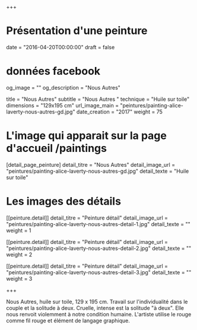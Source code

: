+++
# Présentation d'une peinture
date = "2016-04-20T00:00:00"
draft = false

# données facebook
og_image = ""
og_description = "Nous Autres"

title = "Nous Autres"
subtitle = "Nous Autres "
technique = "Huile sur toile"
dimensions = "129x195 cm"
url_image_main = "peintures/painting-alice-laverty-nous-autres-gd.jpg"
date_creation = "2017"
weight = 75

# L'image qui apparait sur la page d'accueil /paintings
[detail_page_peinture]
detail_titre = "Nous Autres"
detail_image_url = "peintures/painting-alice-laverty-nous-autres-gd.jpg"
detail_texte = "Huile sur toile"

# Les images des détails
[[peinture.detail]]
detail_titre = "Peinture détail"
detail_image_url = "peintures/painting-alice-laverty-nous-autres-detail-1.jpg"
detail_texte = ""
weight = 1

[[peinture.detail]]
detail_titre = "Peinture détail"
detail_image_url = "peintures/painting-alice-laverty-nous-autres-detail-2.jpg"
detail_texte = ""
weight = 2

[[peinture.detail]]
detail_titre = "Peinture détail"
detail_image_url = "peintures/painting-alice-laverty-nous-autres-detail-3.jpg"
detail_texte = ""
weight = 3

+++

Nous Autres, huile sur toile, 129 x 195 cm. Travail sur l'individualité dans le couple et la solitude à deux. Cruelle, intense est la solitude "à deux". Elle nous renvoit violemment à notre condition humaine. L'artiste utilise le rouge comme fil rouge et élément de langage graphique.
